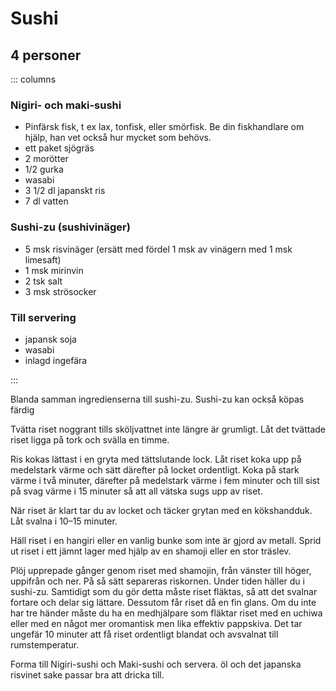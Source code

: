# Sushi

## 4 personer

::: columns
### Nigiri- och maki-sushi

-	Pinfärsk fisk, t ex lax, tonfisk, eller smörfisk. Be din fiskhandlare om hjälp, han vet också hur mycket som behövs.
-	ett paket sjögräs
-	2 morötter
-	1/2 gurka
-	wasabi
-	3 1/2 dl japanskt ris
-	7 dl vatten

### Sushi-zu (sushivinäger)

-	5 msk risvinäger (ersätt med fördel 1 msk av vinägern med 1 msk limesaft)
-	1 msk mirinvin
-	2 tsk salt
-	3 msk strösocker

### Till servering

-	japansk soja
-	wasabi
-	inlagd ingefära

:::

Blanda samman ingredienserna till sushi-zu. Sushi-zu kan också köpas färdig

Tvätta riset noggrant tills sköljvattnet inte längre är grumligt. Låt det tvättade riset ligga på tork och svälla en timme.

Ris kokas lättast i en gryta med tättslutande lock. Låt riset koka upp på medelstark värme och sätt därefter på locket ordentligt. Koka på stark värme i två minuter, därefter på medelstark värme i fem minuter och till sist på svag värme i 15 minuter så att all vätska sugs upp av riset.

När riset är klart tar du av locket och täcker grytan med en kökshandduk. Låt svalna i 10–15 minuter.

Häll riset i en hangiri eller en vanlig bunke som inte är gjord av metall. Sprid ut riset i ett jämnt lager med hjälp av en shamoji eller en stor träslev.

Plöj upprepade gånger genom riset med shamojin, från vänster till höger, uppifrån och ner. På så sätt separeras riskornen. Under tiden häller du i sushi-zu. Samtidigt som du gör detta måste riset fläktas, så att det svalnar fortare och delar sig lättare. Dessutom får riset då en fin glans. Om du inte har tre händer måste du ha en medhjälpare som fläktar riset med en uchiwa eller med en något mer oromantisk men lika effektiv pappskiva. Det tar ungefär 10 minuter att få riset ordentligt blandat och avsvalnat till rumstemperatur.

Forma till Nigiri-sushi och Maki-sushi och servera. öl och det japanska risvinet sake passar bra att dricka till.

